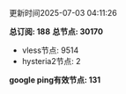 更新时间2025-07-03 04:11:26

**总订阅: 188**
**总节点: 30170**
- vless节点: 9514
- hysteria2节点: 2

**google ping有效节点: 131**

